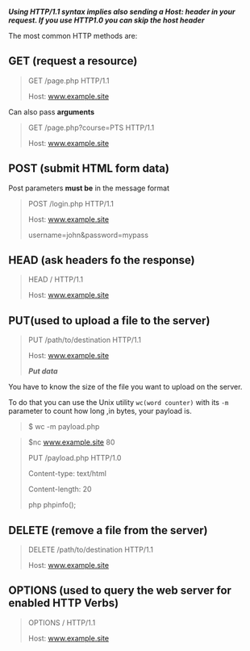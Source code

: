 ***Using HTTP/1.1 syntax implies also sending a Host: header in your request. If you use HTTP1.0 you can skip the host header***

The most common HTTP methods are:

##  GET (request a resource)
>GET /page.php HTTP/1.1
>
>Host: www.example.site

Can also pass **arguments**

>GET /page.php?course=PTS HTTP/1.1
>
>Host: www.example.site

## POST (submit HTML form data)

Post parameters **must be** in the message format

>POST /login.php HTTP/1.1
>
>Host: www.example.site
>
>username=john&password=mypass


## HEAD (ask headers fo the response)

>HEAD / HTTP/1.1
>
>Host: www.example.site


## PUT(used to upload a file to the server)

>PUT /path/to/destination HTTP/1.1
>
>Host: www.example.site
>
>***Put data***

You have to know the size of the file you want to upload on the server.

To do that you can use the Unix utility `wc(word counter)` with its `-m` parameter to count how long
,in bytes, your payload is.
>$ wc -m payload.php

>$nc www.example.site 80
>
>PUT /payload.php HTTP/1.0
>
>Content-type: text/html
>
>Content-length: 20
>
>php phpinfo();

## DELETE (remove a file from the server)

>DELETE /path/to/destination HTTP/1.1
>
>Host: www.example.site

## OPTIONS (used to query the web server for enabled HTTP Verbs)

>OPTIONS / HTTP/1.1
>
>Host: www.example.site

